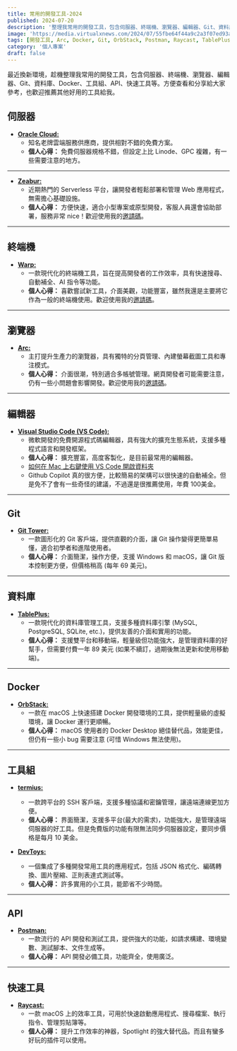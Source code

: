 ```yaml
---
title: 常用的開發工具-2024
published: 2024-07-20
description: '整理我常用的開發工具，包含伺服器、終端機、瀏覽器、編輯器、Git、資料庫、Docker、工具組、API、快速工具等。'
image: 'https://media.virtualxnews.com/2024/07/55fbe64f44a9c2a3f07ed93afe188dec.png'
tags: [開發工具, Arc, Docker, Git, OrbStack, Postman, Raycast, TablePlus, termius, Visual Studio Code, Warp, Zeabur]
category: '個人專案'
draft: false 
---
```


最近換新環境，趁機整理我常用的開發工具，包含伺服器、終端機、瀏覽器、編輯器、Git、資料庫、Docker、工具組、API、快速工具等。方便查看和分享給大家參考，也歡迎推薦其他好用的工具給我。

## 伺服器

* [**Oracle Cloud:**](https://www.oracle.com/tw/cloud/)
   - 知名老牌雲端服務供應商，提供相對不錯的免費方案。
   - **個人心得：** 免費伺服器規格不錯，但設定上比 Linode、GPC 複雜，有一些需要注意的地方。

---

* [**Zeabur:**](https://zeabur.com?referralCode=silverfantacy)
   - 近期熱門的 Serverless 平台，讓開發者輕鬆部署和管理 Web 應用程式，無需擔心基礎設施。
   - **個人心得：** 方便快速，適合小型專案或原型開發，客服人員還會協助部署，服務非常 nice！歡迎使用我的[邀請碼](https://zeabur.com?referralCode=silverfantacy)。

---

## 終端機

* [**Warp:**](https://app.warp.dev/referral/4PR69W)
   - 一款現代化的終端機工具，旨在提高開發者的工作效率，具有快速搜尋、自動補全、AI 指令等功能。
   - **個人心得：** 喜歡嘗試新工具，介面美觀，功能豐富，雖然我還是主要將它作為一般的終端機使用。歡迎使用我的[邀請碼](https://app.warp.dev/referral/4PR69W)。

---

## 瀏覽器

* [**Arc:**](https://arc.net/gift/cdb954ed)
   - 主打提升生產力的瀏覽器，具有獨特的分頁管理、內建螢幕截圖工具和專注模式。
   - **個人心得：** 介面很潮，特別適合多帳號管理。網頁開發者可能需要注意，仍有一些小問題會影響開發。歡迎使用我的[邀請碼](https://arc.net/gift/cdb954ed)。

---

## 編輯器

* [**Visual Studio Code (VS Code):**](https://code.visualstudio.com)
   - 微軟開發的免費開源程式碼編輯器，具有強大的擴充生態系統，支援多種程式語言和開發框架。
   - **個人心得：** 擴充豐富，高度客製化，是目前最常用的編輯器。
   - [如何在 Mac 上右鍵使用 VS Code 開啟資料夾](https://medium.com/susan-blog/在mac上右鍵使用vscode開啟文件夾設置-a6c8f77db5d3)
   - Github Copilot 真的很方便，比較簡易的架構可以很快速的自動補全。但是免不了會有一些奇怪的建議，不過還是很推薦使用，年費 100美金。

---

## Git

* [**Git Tower:**](https://www.git-tower.com/)
   - 一款圖形化的 Git 客戶端，提供直觀的介面，讓 Git 操作變得更簡單易懂，適合初學者和進階使用者。
   - **個人心得：** 介面簡潔，操作方便，支援 Windows 和 macOS，讓 Git 版本控制更方便，但價格稍高 (每年 69 美元)。

---

## 資料庫

* [**TablePlus:**](https://tableplus.com/)
   - 一款現代化的資料庫管理工具，支援多種資料庫引擎 (MySQL, PostgreSQL, SQLite, etc.)，提供友善的介面和實用的功能。
   - **個人心得：** 支援雙平台和移動端，輕量級但功能強大，是管理資料庫的好幫手，但需要付費一年 89 美元 (如果不續訂，過期後無法更新和使用移動端)。

---

## Docker

* [**OrbStack:**](https://orbstack.dev/)
   - 一款在 macOS 上快速搭建 Docker 開發環境的工具，提供輕量級的虛擬環境，讓 Docker 運行更順暢。
   - **個人心得：**  macOS 使用者的 Docker Desktop 絕佳替代品，效能更佳，但仍有一些小 bug 需要注意 (可惜 Windows 無法使用)。

---

## 工具組

* [**termius:**](https://termius.com/)
   - 一款跨平台的 SSH 客戶端，支援多種協議和密鑰管理，讓遠端連線更加方便。
   - **個人心得：** 界面簡潔，支援多平台(最大的需求)，功能強大，是管理遠端伺服器的好工具。但是免費版的功能有限無法同步伺服器設定，要同步價格是每月 10 美金。

* [**DevToys:**](https://devtoys.app/)
   - 一個集成了多種開發常用工具的應用程式，包括 JSON 格式化、編碼轉換、圖片壓縮、正則表達式測試等。
   - **個人心得：** 許多實用的小工具，能節省不少時間。

---

## API

* [**Postman:**](https://www.postman.com/)
   - 一款流行的 API 開發和測試工具，提供強大的功能，如請求構建、環境變數、測試腳本、文件生成等。
   - **個人心得：** API 開發必備工具，功能齊全，使用廣泛。

---

## 快速工具

* [**Raycast:**](https://www.raycast.com/)
   - 一款 macOS 上的效率工具，可用於快速啟動應用程式、搜尋檔案、執行指令、管理剪貼簿等。
   - **個人心得：** 提升工作效率的神器，Spotlight 的強大替代品。而且有蠻多好玩的插件可以使用。